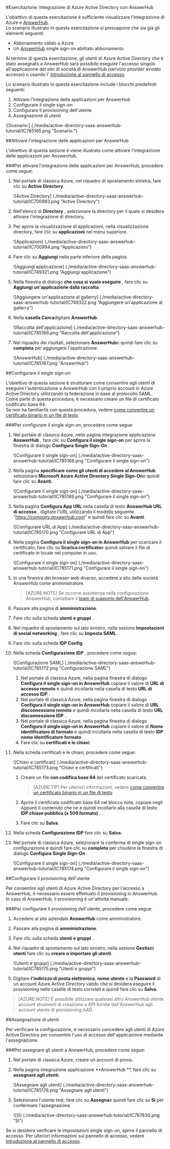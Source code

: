 <properties 
    pageTitle="Esercitazione: Integrazione di Azure Active Directory con AnswerHub | Microsoft Azure" 
    description="Ecco come utilizzare AnswerHub con Azure Active Directory per consentire il single sign-on, il provisioning automatico e altro." 
    services="active-directory" 
    authors="jeevansd"  
    documentationCenter="na" 
    manager="femila"/>
<tags 
    ms.service="active-directory" 
    ms.devlang="na" 
    ms.topic="article" 
    ms.tgt_pltfrm="na" 
    ms.workload="identity" 
    ms.date="10/10/2016" 
    ms.author="jeedes" />

#<a name="tutorial-azure-active-directory-integration-with-answerhub"></a>Esercitazione: Integrazione di Azure Active Directory con AnswerHub

L'obiettivo di questa esercitazione è sufficiente visualizzare l'integrazione di Azure e [AnswerHub](http://www.dzonesoftware.com/products/answerhub-question-answer-software).  
Lo scenario illustrato in questa esercitazione si presuppone che sia già gli elementi seguenti:

-   Abbonamento valido a Azure
-   Un [AnswerHub](http://www.dzonesoftware.com/products/answerhub-question-answer-software) single sign-on abilitato abbonamento

Al termine di questa esercitazione, gli utenti di Azure Active Directory che è stato assegnato a AnswerHub sarà possibile eseguire l'accesso singolo all'applicazione del sito di società di AnswerHub (servizio provider avviato accesso) o usando l' [Introduzione al pannello di accesso](active-directory-saas-access-panel-introduction.md).

Lo scenario illustrato in questa esercitazione include i blocchi predefiniti seguenti:

1.  Attivare l'integrazione delle applicazioni per AnswerHub
2.  Configurare il single sign-on
3.  Configurare il provisioning dell'utente
4.  Assegnazione di utenti

![Scenario:] (./media/active-directory-saas-answerhub-tutorial/IC785165.png "Scenario:")

##<a name="enabling-the-application-integration-for-answerhub"></a>Attivare l'integrazione delle applicazioni per AnswerHub

L'obiettivo di questa sezione è viene illustrato come attivare l'integrazione delle applicazioni per AnswerHub.

###<a name="to-enable-the-application-integration-for-answerhub-perform-the-following-steps"></a>Per attivare l'integrazione delle applicazioni per AnswerHub, procedere come segue:

1.  Nel portale di classica Azure, nel riquadro di spostamento sinistra, fare clic su **Active Directory**.

    ![Active Directory] (./media/active-directory-saas-answerhub-tutorial/IC700993.png "Active Directory")

2.  Nell'elenco di **Directory** , selezionare la directory per il quale si desidera attivare l'integrazione di directory.

3.  Per aprire la visualizzazione di applicazioni, nella visualizzazione directory, fare clic su **applicazioni** nel menu superiore.

    ![Applicazioni] (./media/active-directory-saas-answerhub-tutorial/IC700994.png "Applicazioni")

4.  Fare clic su **Aggiungi** nella parte inferiore della pagina.

    ![Aggiungi applicazione] (./media/active-directory-saas-answerhub-tutorial/IC749321.png "Aggiungi applicazione")

5.  Nella finestra di dialogo **che cosa si vuole eseguire** , fare clic su **Aggiungi un'applicazione dalla raccolta**.

    ![Aggiungere un'applicazione al gallerry] (./media/active-directory-saas-answerhub-tutorial/IC749322.png "Aggiungere un'applicazione al gallerry")

6.  Nella **casella Cerca**digitare **AnswerHub**.

    ![Raccolta dell'applicazione] (./media/active-directory-saas-answerhub-tutorial/IC785166.png "Raccolta dell'applicazione")

7.  Nel riquadro dei risultati, selezionare **AnswerHub**e quindi fare clic su **completa** per aggiungere l'applicazione.

    ![AnswerHub] (./media/active-directory-saas-answerhub-tutorial/IC785167.png "AnswerHub")

##<a name="configuring-single-sign-on"></a>Configurare il single sign-on

L'obiettivo di questa sezione è strutturare come consentire agli utenti di eseguire l'autenticazione a AnswerHub con il proprio account in Azure Active Directory utilizzando la federazione in base al protocollo SAML.  
Come parte di questa procedura, è necessario creare un file di certificato codificato base 64.  
Se non ha familiarità con questa procedura, vedere [come convertire un certificato binario in un file di testo](http://youtu.be/PlgrzUZ-Y1o)

###<a name="to-configure-single-sign-on-perform-the-following-steps"></a>Per configurare il single sign-on, procedere come segue:

1.  Nel portale di classica Azure, nella pagina integrazione applicazione **AnswerHub** , fare clic su **Configura il single sign-on** per aprire la finestra di dialogo **Configura Single Sign-On** .

    ![Configurare il single sign-on] (./media/active-directory-saas-answerhub-tutorial/IC785168.png "Configurare il single sign-on")

2.  Nella pagina **specificare come gli utenti di accedere al AnswerHub** selezionare **Microsoft Azure Active Directory Single Sign-On**e quindi fare clic su **Avanti**.

    ![Configurare il single sign-on] (./media/active-directory-saas-answerhub-tutorial/IC785169.png "Configurare il single sign-on")

3.  Nella pagina **Configura App URL** nella casella di testo **AnswerHub URL di accesso** , digitare l'URL utilizzando il modello seguente "*https://company.answerhub.com*" e quindi fare clic su **Avanti**.

    ![Configurare URL di App] (./media/active-directory-saas-answerhub-tutorial/IC785170.png "Configurare URL di App")

4.  Nella pagina **Configura il single sign-on in AnswerHub** per scaricare il certificato, fare clic su **Scarica certificato**e quindi salvare il file di certificato in locale nel computer in uso.

    ![Configurare il single sign-on] (./media/active-directory-saas-answerhub-tutorial/IC785171.png "Configurare il single sign-on")

5.  In una finestra del browser web diverso, accedere a sito della società AnswerHub come amministratore.
    >[AZURE.NOTE] Se occorre assistenza nella configurazione AnswerHub, contattare il [team di supporto dell'AnswerHub](mailto:success@answerhub.com. ).








6.  Passare alla pagina di **amministrazione**.

7.  Fare clic sulla scheda **utenti e gruppi** .

8.  Nel riquadro di spostamento sul lato sinistro, nella sezione **Impostazioni di social networking** , fare clic su **Imposta SAML**.

9.  Fare clic sulla scheda **IDP Config** .

10. Nella scheda **Configurazione IDP** , procedere come segue:

    ![Configurazione SAML] (./media/active-directory-saas-answerhub-tutorial/IC785172.png "Configurazione SAML")

    1.  Nel portale di classica Azure, nella pagina finestra di dialogo **Configura il single sign-on in AnswerHub** copiare il valore di **URL di accesso remoto** e quindi incollarla nella casella di testo **URL di accesso IDP** .
    2.  Nel portale di classica Azure, nella pagina finestra di dialogo **Configura il single sign-on in AnswerHub** copiare il valore di **URL disconnessione remoto** e quindi incollarla nella casella di testo **URL disconnessione IDP** .
    3.  Nel portale di classica Azure, nella pagina finestra di dialogo **Configura il single sign-on in AnswerHub** copiare il valore di **Nome identificatore di formato** e quindi incollarla nella casella di testo **IDP nome identificatore formato** .
    4.  Fare clic su **certificati e le chiavi**.

11. Nella scheda certificati e le chiavi, procedere come segue:

    ![Chiavi e certificati] (./media/active-directory-saas-answerhub-tutorial/IC785173.png "Chiavi e certificati")

    1.  Creare un file **con codifica base 64** del certificato scaricata.  

        >[AZURE.TIP] Per ulteriori informazioni, vedere [come convertire un certificato binario in un file di testo](http://youtu.be/PlgrzUZ-Y1o)

    2.  Aprire il certificato codificato base 64 nel blocco note, copiare negli Appunti il contenuto che ne e quindi incollarlo alla casella di testo **IDP chiave pubblica (x 509 formato)** .
    3.  Fare clic su **Salva**.

12. Nella scheda **Configurazione IDP** fare clic su **Salva**.

13. Nel portale di classica Azure, selezionare la conferma di single sign-on configurazione e quindi fare clic su **completa** per chiudere la finestra di dialogo **Configura Single Sign-On** .

    ![Configurare il single sign-on] (./media/active-directory-saas-answerhub-tutorial/IC785174.png "Configurare il single sign-on")

##<a name="configuring-user-provisioning"></a>Configurare il provisioning dell'utente

Per consentire agli utenti di Azure Active Directory per l'accesso a AnswerHub, è necessario essere effettuato il provisioning in AnswerHub.  
In caso di AnswerHub, il provisioning è un'attività manuale.

###<a name="to-configure-user-provisioning-perform-the-following-steps"></a>Per configurare il provisioning dell'utente, procedere come segue:

1.  Accedere al sito aziendale **AnswerHub** come amministratore.

2.  Passare alla pagina di **amministrazione**.

3.  Fare clic sulla scheda **utenti e gruppi** .

4.  Nel riquadro di spostamento sul lato sinistro, nella sezione **Gestisci utenti** fare clic su **creare o importare gli utenti**.

    ![Utenti e gruppi] (./media/active-directory-saas-answerhub-tutorial/IC785175.png "Utenti e gruppi")

5.  Digitare **l'indirizzo di posta elettronica**, **nome utente** e la **Password** di un account Azure Active Directory valido che si desidera eseguire il provisioning nelle caselle di testo correlati e quindi fare clic su **Salva**.

>[AZURE.NOTE] È possibile utilizzare qualsiasi altro AnswerHub utente account strumenti di creazione o API fornite dall'AnswerHub agli account utente di provisioning AAD.

##<a name="assigning-users"></a>Assegnazione di utenti

Per verificare la configurazione, è necessario concedere agli utenti di Azure Active Directory per consentire l'uso di accesso dell'applicazione mediante l'assegnazione.

###<a name="to-assign-users-to-answerhub-perform-the-following-steps"></a>Per assegnare gli utenti a AnswerHub, procedere come segue:

1.  Nel portale di classica Azure, creare un account di prova.

2.  Nella pagina integrazione applicazione **AnswerHub **, fare clic su **assegnare agli utenti**.

    ![Assegnare agli utenti] (./media/active-directory-saas-answerhub-tutorial/IC785176.png "Assegnare agli utenti")

3.  Selezionare l'utente test, fare clic su **Assegna**e quindi fare clic su **Sì** per confermare l'assegnazione.

    ![Sì] (./media/active-directory-saas-answerhub-tutorial/IC767830.png "Sì")

Se si desidera verificare le impostazioni single sign-on, aprire il pannello di accesso. Per ulteriori informazioni sul pannello di accesso, vedere [Introduzione al pannello di accesso](active-directory-saas-access-panel-introduction.md).
